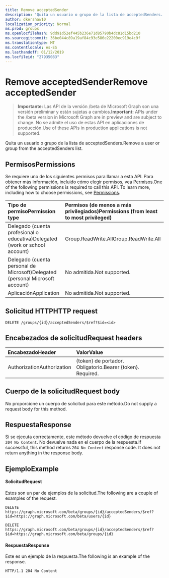 ```yaml
---
title: Remove acceptedSender
description: 'Quita un usuario o grupo de la lista de acceptedSenders. '
author: dkershaw10
localization_priority: Normal
ms.prod: groups
ms.openlocfilehash: 9dd91d52ef445b236e71d85790b4dc81d15bd210
ms.sourcegitcommit: 36be044c89a19af84c93e586e22200ec919e4c9f
ms.translationtype: MT
ms.contentlocale: es-ES
ms.lasthandoff: 01/12/2019
ms.locfileid: "27935083"
---
```

# <a name="remove-acceptedsender"></a><span data-ttu-id="f2c83-103">Remove acceptedSender</span><span class="sxs-lookup"><span data-stu-id="f2c83-103">Remove acceptedSender</span></span>

> <span data-ttu-id="f2c83-104">**Importante:** Las API de la versión /beta de Microsoft Graph son una versión preliminar y están sujetas a cambios.</span><span class="sxs-lookup"><span data-stu-id="f2c83-104">**Important:** APIs under the /beta version in Microsoft Graph are in preview and are subject to change.</span></span> <span data-ttu-id="f2c83-105">No se admite el uso de estas API en aplicaciones de producción.</span><span class="sxs-lookup"><span data-stu-id="f2c83-105">Use of these APIs in production applications is not supported.</span></span>

<span data-ttu-id="f2c83-106">Quita un usuario o grupo de la lista de acceptedSenders.</span><span class="sxs-lookup"><span data-stu-id="f2c83-106">Remove a user or group from the acceptedSenders list.</span></span> 

## <a name="permissions"></a><span data-ttu-id="f2c83-107">Permisos</span><span class="sxs-lookup"><span data-stu-id="f2c83-107">Permissions</span></span>
<span data-ttu-id="f2c83-p102">Se requiere uno de los siguientes permisos para llamar a esta API. Para obtener más información, incluido cómo elegir permisos, vea [Permisos](/graph/permissions-reference).</span><span class="sxs-lookup"><span data-stu-id="f2c83-p102">One of the following permissions is required to call this API. To learn more, including how to choose permissions, see [Permissions](/graph/permissions-reference).</span></span>

| <span data-ttu-id="f2c83-110">Tipo de permiso</span><span class="sxs-lookup"><span data-stu-id="f2c83-110">Permission type</span></span>                        | <span data-ttu-id="f2c83-111">Permisos (de menos a más privilegiados)</span><span class="sxs-lookup"><span data-stu-id="f2c83-111">Permissions (from least to most privileged)</span></span>  |
|:---------------------------------------|:-------------------------------------------- |
| <span data-ttu-id="f2c83-112">Delegado (cuenta profesional o educativa)</span><span class="sxs-lookup"><span data-stu-id="f2c83-112">Delegated (work or school account)</span></span>     | <span data-ttu-id="f2c83-113">Group.ReadWrite.All</span><span class="sxs-lookup"><span data-stu-id="f2c83-113">Group.ReadWrite.All</span></span>    |
| <span data-ttu-id="f2c83-114">Delegado (cuenta personal de Microsoft)</span><span class="sxs-lookup"><span data-stu-id="f2c83-114">Delegated (personal Microsoft account)</span></span> | <span data-ttu-id="f2c83-115">No admitida.</span><span class="sxs-lookup"><span data-stu-id="f2c83-115">Not supported.</span></span>|
| <span data-ttu-id="f2c83-116">Aplicación</span><span class="sxs-lookup"><span data-stu-id="f2c83-116">Application</span></span>                            | <span data-ttu-id="f2c83-117">No admitida.</span><span class="sxs-lookup"><span data-stu-id="f2c83-117">Not supported.</span></span>|

## <a name="http-request"></a><span data-ttu-id="f2c83-118">Solicitud HTTP</span><span class="sxs-lookup"><span data-stu-id="f2c83-118">HTTP request</span></span>
<!-- { "blockType": "ignored" } -->
```http
DELETE /groups/{id}/acceptedSenders/$ref?$id=<id>
```

## <a name="request-headers"></a><span data-ttu-id="f2c83-119">Encabezados de solicitud</span><span class="sxs-lookup"><span data-stu-id="f2c83-119">Request headers</span></span>
| <span data-ttu-id="f2c83-120">Encabezado</span><span class="sxs-lookup"><span data-stu-id="f2c83-120">Header</span></span>         | <span data-ttu-id="f2c83-121">Valor</span><span class="sxs-lookup"><span data-stu-id="f2c83-121">Value</span></span>                      |
|:---------------|:---------------------------|
| <span data-ttu-id="f2c83-122">Authorization</span><span class="sxs-lookup"><span data-stu-id="f2c83-122">Authorization</span></span>  | <span data-ttu-id="f2c83-p103">{token} de portador. Obligatorio.</span><span class="sxs-lookup"><span data-stu-id="f2c83-p103">Bearer {token}. Required.</span></span>  

## <a name="request-body"></a><span data-ttu-id="f2c83-125">Cuerpo de la solicitud</span><span class="sxs-lookup"><span data-stu-id="f2c83-125">Request body</span></span>
<span data-ttu-id="f2c83-126">No proporcione un cuerpo de solicitud para este método.</span><span class="sxs-lookup"><span data-stu-id="f2c83-126">Do not supply a request body for this method.</span></span>

## <a name="response"></a><span data-ttu-id="f2c83-127">Respuesta</span><span class="sxs-lookup"><span data-stu-id="f2c83-127">Response</span></span>
<span data-ttu-id="f2c83-p104">Si se ejecuta correctamente, este método devuelve el código de respuesta `204 No Content`. No devuelve nada en el cuerpo de la respuesta.</span><span class="sxs-lookup"><span data-stu-id="f2c83-p104">If successful, this method returns `204 No Content` response code. It does not return anything in the response body.</span></span>

## <a name="example"></a><span data-ttu-id="f2c83-130">Ejemplo</span><span class="sxs-lookup"><span data-stu-id="f2c83-130">Example</span></span>
#### <a name="request"></a><span data-ttu-id="f2c83-131">Solicitud</span><span class="sxs-lookup"><span data-stu-id="f2c83-131">Request</span></span>
<span data-ttu-id="f2c83-132">Estos son un par de ejemplos de la solicitud.</span><span class="sxs-lookup"><span data-stu-id="f2c83-132">The following are a couple of examples of the request.</span></span>

<!-- {
  "blockType": "request",
  "name": "create_directoryobject_from_group"
}-->
```http
DELETE https://graph.microsoft.com/beta/groups/{id}/acceptedSenders/$ref?$id=https://graph.microsoft.com/beta/users/{id}

DELETE https://graph.microsoft.com/beta/groups/{id}/acceptedSenders/$ref?$id=https://graph.microsoft.com/beta/groups/{id}
```

#### <a name="response"></a><span data-ttu-id="f2c83-133">Respuesta</span><span class="sxs-lookup"><span data-stu-id="f2c83-133">Response</span></span>
<span data-ttu-id="f2c83-134">Este es un ejemplo de la respuesta.</span><span class="sxs-lookup"><span data-stu-id="f2c83-134">The following is an example of the response.</span></span> 

<!-- {
  "blockType": "response",
  "truncated": true
} -->
```http
HTTP/1.1 204 No Content
```

<!-- uuid: 8fcb5dbc-d5aa-4681-8e31-b001d5168d79
2015-10-25 14:57:30 UTC -->
<!-- {
  "type": "#page.annotation",
  "description": "Create acceptedSender",
  "keywords": "",
  "section": "documentation",
  "tocPath": ""
}-->
